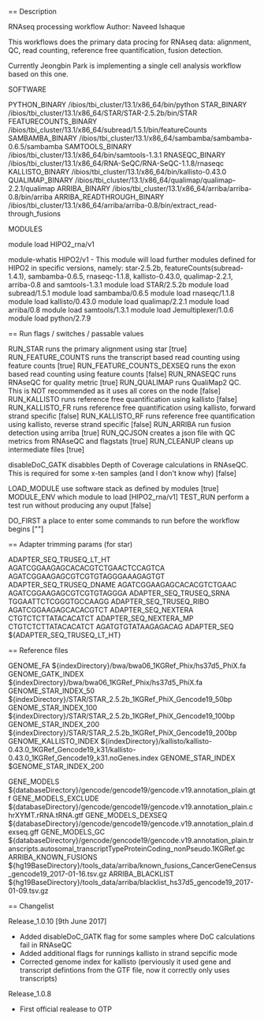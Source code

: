 == Description

RNAseq processing workflow
Author: Naveed Ishaque

This workflows does the primary data procing for RNAseq data: alignment, QC, read counting, reference free quantification, fusion detection.

Currently Jeongbin Park is implementing a single cell analysis workflow based on this one.

SOFTWARE

PYTHON_BINARY   /ibios/tbi_cluster/13.1/x86_64/bin/python
STAR_BINARY     /ibios/tbi_cluster/13.1/x86_64/STAR/STAR-2.5.2b/bin/STAR
FEATURECOUNTS_BINARY    /ibios/tbi_cluster/13.1/x86_64/subread/1.5.1/bin/featureCounts
SAMBAMBA_BINARY /ibios/tbi_cluster/13.1/x86_64/sambamba/sambamba-0.6.5/sambamba
SAMTOOLS_BINARY /ibios/tbi_cluster/13.1/x86_64/bin/samtools-1.3.1
RNASEQC_BINARY  /ibios/tbi_cluster/13.1/x86_64/RNA-SeQC/RNA-SeQC-1.1.8/rnaseqc
KALLISTO_BINARY /ibios/tbi_cluster/13.1/x86_64/bin/kallisto-0.43.0
QUALIMAP_BINARY /ibios/tbi_cluster/13.1/x86_64/qualimap/qualimap-2.2.1/qualimap
ARRIBA_BINARY   /ibios/tbi_cluster/13.1/x86_64/arriba/arriba-0.8/bin/arriba
ARRIBA_READTHROUGH_BINARY       /ibios/tbi_cluster/13.1/x86_64/arriba/arriba-0.8/bin/extract_read-through_fusions

MODULES

module load HIPO2_rna/v1

module-whatis    HIPO2/v1 - This module will load further modules defined for HIPO2 in specific versions, namely: star-2.5.2b, featureCounts(subread-1.4.1), sambamba-0.6.5, rnaseqc-1.1.8, kallisto-0.43.0, qualimap-2.2.1, arriba-0.8 and 
samtools-1.3.1 
module           load STAR/2.5.2b 
module           load subread/1.5.1 
module           load sambamba/0.6.5 
module           load rnaseqc/1.1.8 
module           load kallisto/0.43.0 
module           load qualimap/2.2.1 
module           load arriba/0.8 
module           load samtools/1.3.1 
module           load Jemultiplexer/1.0.6 
module           load python/2.7.9 

== Run flags / switches / passable values

RUN_STAR			runs the primary alignment using star [true]
RUN_FEATURE_COUNTS		runs the transcript based read counting using feature counts [true]
RUN_FEATURE_COUNTS_DEXSEQ	runs the exon based read counting using feature counts [false]
RUN_RNASEQC			runs RNAseQC for quality metric [true]
RUN_QUALIMAP			runs QualiMap2 QC. This is NOT recommended as it uses all cores on the node [false]
RUN_KALLISTO			runs reference free quantification using kallisto [false]
RUN_KALLISTO_FR			runs reference free quantification using kallisto, forward strand specific [false]
RUN_KALLISTO_RF			runs reference free quantification using kallisto, reverse strand specific [false]
RUN_ARRIBA 			run fusion detection using arriba [true]
RUN_QCJSON			creates a json file with QC metrics from RNAseQC and flagstats [true]
RUN_CLEANUP			cleans up intermediate files [true]

disableDoC_GATK			disabbles Depth of Coverage calculations in RNAseQC. This is required for some x-ten samples (and I don't know why) [false]

LOAD_MODULE			use software stack as defined by modules [true]
MODULE_ENV			which module to load [HIPO2_rna/v1]
TEST_RUN			perform a test run without producing any ouput [false]

DO_FIRST			a place to enter some commands to run before the workflow begins [""]

== Adapter trimming params (for star)

ADAPTER_SEQ_TRUSEQ_LT_HT	AGATCGGAAGAGCACACGTCTGAACTCCAGTCA AGATCGGAAGAGCGTCGTGTAGGGAAAGAGTGT
ADAPTER_SEQ_TRUSEQ_DNAME	AGATCGGAAGAGCACACGTCTGAAC AGATCGGAAGAGCGTCGTGTAGGGA
ADAPTER_SEQ_TRUSEQ_SRNA		TGGAATTCTCGGGTGCCAAGG
ADAPTER_SEQ_TRUSEQ_RIBO		AGATCGGAAGAGCACACGTCT
ADAPTER_SEQ_NEXTERA		CTGTCTCTTATACACATCT
ADAPTER_SEQ_NEXTERA_MP		CTGTCTCTTATACACATCT AGATGTGTATAAGAGACAG
ADAPTER_SEQ			${ADAPTER_SEQ_TRUSEQ_LT_HT}

== Reference files

GENOME_FA			${indexDirectory}/bwa/bwa06_1KGRef_Phix/hs37d5_PhiX.fa
GENOME_GATK_INDEX		${indexDirectory}/bwa/bwa06_1KGRef_Phix/hs37d5_PhiX.fa
GENOME_STAR_INDEX_50		${indexDirectory}/STAR/STAR_2.5.2b_1KGRef_PhiX_Gencode19_50bp
GENOME_STAR_INDEX_100		${indexDirectory}/STAR/STAR_2.5.2b_1KGRef_PhiX_Gencode19_100bp
GENOME_STAR_INDEX_200		${indexDirectory}/STAR/STAR_2.5.2b_1KGRef_PhiX_Gencode19_200bp
GENOME_KALLISTO_INDEX		${indexDirectory}/kallisto/kallisto-0.43.0_1KGRef_Gencode19_k31/kallisto-0.43.0_1KGRef_Gencode19_k31.noGenes.index
GENOME_STAR_INDEX		$GENOME_STAR_INDEX_200

GENE_MODELS			${databaseDirectory}/gencode/gencode19/gencode.v19.annotation_plain.gtf
GENE_MODELS_EXCLUDE		${databaseDirectory}/gencode/gencode19/gencode.v19.annotation_plain.chrXYMT.rRNA.tRNA.gtf
GENE_MODELS_DEXSEQ		${databaseDirectory}/gencode/gencode19/gencode.v19.annotation_plain.dexseq.gff
GENE_MODELS_GC			${databaseDirectory}/gencode/gencode19/gencode.v19.annotation_plain.transcripts.autosomal_transcriptTypeProteinCoding_nonPseudo.1KGRef.gc
ARRIBA_KNOWN_FUSIONS		${hg19BaseDirectory}/tools_data/arriba/known_fusions_CancerGeneCensus_gencode19_2017-01-16.tsv.gz
ARRIBA_BLACKLIST		${hg19BaseDirectory}/tools_data/arriba/blacklist_hs37d5_gencode19_2017-01-09.tsv.gz

== Changelist

Release_1.0.10 [9th June 2017]

- Added disableDoC_GATK flag for some samples where DoC calculations fail in RNAseQC
- Added additional flags for runnings kallisto in strand sepcific mode
- Corrected genome index for kallisto (perviously it used gene and transcript defintions from the GTF file, now it correctly only uses transcripts)

Release_1.0.8

- First official realease to OTP
